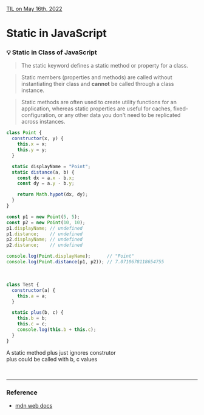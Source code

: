 [TIL on May 16th, 2022](../../TIL/2022/05-16-2022.md)
# **Static in JavaScript**

### 💡 Static in Class of JavaScript
> The static keyword defines a static method or property for a class. <br>

> Static members (properties and methods) are called without instantiating their class and **cannot** be called through a class instance. <br>

> Static methods are often used to create utility functions for an application, whereas static properties are useful for caches, fixed-configuration, or any other data you don't need to be replicated across instances.

```js
class Point {
  constructor(x, y) {
    this.x = x;
    this.y = y;
  }

  static displayName = "Point";
  static distance(a, b) {
    const dx = a.x - b.x;
    const dy = a.y - b.y;

    return Math.hypot(dx, dy);
  }
}

const p1 = new Point(5, 5);
const p2 = new Point(10, 10);
p1.displayName; // undefined
p1.distance;    // undefined
p2.displayName; // undefined
p2.distance;    // undefined

console.log(Point.displayName);      // "Point"
console.log(Point.distance(p1, p2)); // 7.0710678118654755
```

<br>

```js
class Test {
  constructor(a) {
    this.a = a;
  }

  static plus(b, c) {
    this.b = b;
    this.c = c;
    console.log(this.b + this.c);
  }
}
```

A static method plus just ignores construtor <br>
plus could be called with b, c values

<br>

___

### Reference
- [mdn web docs](https://developer.mozilla.org/en-US/docs/Web/JavaScript/Reference/Classes#static_methods_and_properties)
